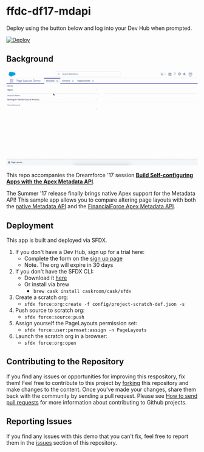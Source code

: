 ffdc-df17-mdapi
===

Deploy using the button below and log into your Dev Hub when prompted.

[![Deploy](https://deploy-to-sfdx.com/dist/assets/images/DeployToSFDX.svg)](https://deploy-to-sfdx.com) 

Background
---

![Sample App](docs/readme/account-page-layout-update.gif)

This repo accompanies the Dreamforce '17 session **[Build Self-configuring Apps with the Apex Metadata API](https://success.salesforce.com/Sessions#/session/a2q3A000001yu10QAA)**.

The Summer '17 release finally brings native Apex support for the Metadata API! This sample app allows you to compare altering page layouts with both the [native Metadata API](https://releasenotes.docs.salesforce.com/en-us/summer17/release-notes/rn_apex_metadata.htm) and the [FinancialForce Apex Metadata API](https://github.com/financialforcedev/apex-mdapi).

Deployment
---
This app is built and deployed via SFDX.

1. If you don't have a Dev Hub, sign up for a trial here:
	* Complete the form on the [sign up page](https://developer.salesforce.com/promotions/orgs/dx-signup)
	* Note. The org will expire in 30 days
1. If you don't have the SFDX CLI:
	* Download it [here](https://developer.salesforce.com/tools/sfdxcli)
	* Or install via brew
		* `brew cask install caskroom/cask/sfdx`
1. Create a scratch org:
	* `sfdx force:org:create -f config/project-scratch-def.json -s`
1. Push source to scratch org:
	* `sfdx force:source:push`
1. Assign yourself the PageLayouts permission set:
	* `sfdx force:user:permset:assign -n PageLayouts`
1. Launch the scratch org in a browser:
	* `sfdx force:org:open`

Contributing to the Repository
---
If you find any issues or opportunities for improving this respository, fix them!  Feel free to contribute to this project by [forking](https://help.github.com/articles/fork-a-repo/) this repository and make changes to the content.  Once you've made your changes, share them back with the community by sending a pull request. Please see [How to send pull requests](https://help.github.com/articles/creating-a-pull-request//) for more information about contributing to Github projects.

Reporting Issues
---
If you find any issues with this demo that you can't fix, feel free to report them in the [issues](https://github.com/financialforcedev/df17-mdapi/issues) section of this repository.